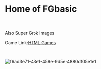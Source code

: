 # Home of FGbasic
<br>
<br>
Also Super Grok Images
<br>

Game Link:[HTML Games](http://github.com/rcman/html.games)

<br>

![f6ad3e71-43e1-459e-9d5e-4880df05e1e1](https://github.com/user-attachments/assets/109a315d-a8c5-4490-ad64-46b6cbac5d05)

<br>

